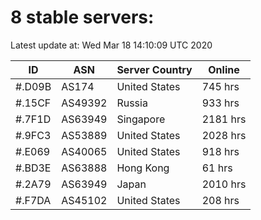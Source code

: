 # 8 stable servers:

Latest update at: Wed Mar 18 14:10:09 UTC 2020

| ID | ASN | Server Country | Online |
| -- | --- | -------------- | ------ |
| #.D09B | AS174 | United States | 745 hrs |
| #.15CF | AS49392 | Russia | 933 hrs |
| #.7F1D | AS63949 | Singapore | 2181 hrs |
| #.9FC3 | AS53889 | United States | 2028 hrs |
| #.E069 | AS40065 | United States | 918 hrs |
| #.BD3E | AS63888 | Hong Kong | 61 hrs |
| #.2A79 | AS63949 | Japan | 2010 hrs |
| #.F7DA | AS45102 | United States | 208 hrs |

